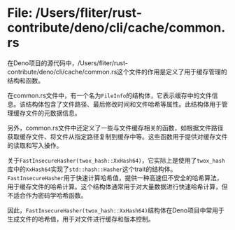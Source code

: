 # File: /Users/fliter/rust-contribute/deno/cli/cache/common.rs

在Deno项目的源代码中，/Users/fliter/rust-contribute/deno/cli/cache/common.rs这个文件的作用是定义了用于缓存管理的结构和函数。

在common.rs文件中，有一个名为`FileInfo`的结构体，它表示缓存中的文件信息。该结构体包含了文件路径、最后修改时间和文件哈希等属性。此结构体用于管理缓存文件的元数据信息。

另外，common.rs文件中还定义了一些与文件缓存相关的函数，如根据文件路径获取缓存文件、将文件从指定路径复制到缓存中等。这些函数用于提供对缓存文件的读取和写入操作。

关于`FastInsecureHasher(twox_hash::XxHash64)`，它实际上是使用了`twox_hash`库中的`XxHash64`实现了`std::hash::Hasher`这个trait的结构体。`FastInsecureHasher`用于快速计算哈希值，提供一种高速但不安全的哈希算法，用于缓存文件的哈希计算。这个结构体通常用于对大量数据进行快速哈希计算，但不适合作为密码学哈希函数。

因此，`FastInsecureHasher(twox_hash::XxHash64)`结构体在Deno项目中常用于生成文件的哈希值，用于对文件进行缓存和版本控制。

